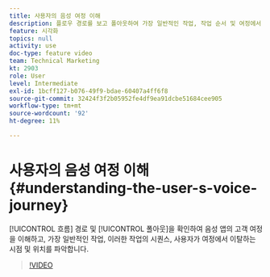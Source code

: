 ```yaml
---
title: 사용자의 음성 여정 이해
description: 플로우 경로를 보고 폴아웃하여 가장 일반적인 작업, 작업 순서 및 여정에서 사용자가 폴아웃되는 시점 및 위치를 파악하여 음성 앱의 고객 여정을 이해하는 방법을 알아봅니다.
feature: 시각화
topics: null
activity: use
doc-type: feature video
team: Technical Marketing
kt: 2903
role: User
level: Intermediate
exl-id: 1bcff127-b076-49f9-bdae-60407a4ff6f8
source-git-commit: 32424f3f2b05952fe4df9ea91dcbe51684cee905
workflow-type: tm+mt
source-wordcount: '92'
ht-degree: 11%

---
```


# 사용자의 음성 여정 이해 {#understanding-the-user-s-voice-journey}

[!UICONTROL 흐름] 경로 및 [!UICONTROL 폴아웃]을 확인하여 음성 앱의 고객 여정을 이해하고, 가장 일반적인 작업, 이러한 작업의 시퀀스, 사용자가 여정에서 이탈하는 시점 및 위치를 파악합니다.

>[!VIDEO](https://video.tv.adobe.com/v/27226/?quality=12)
